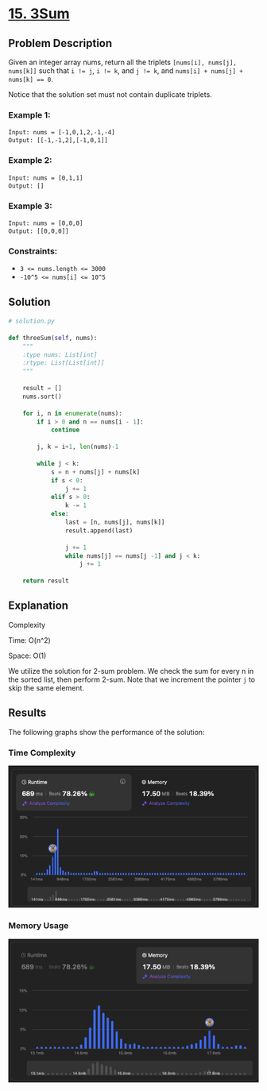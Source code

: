 # [15. 3Sum](https://leetcode.com/problems/3sum/description/)


## Problem Description

Given an integer array nums, return all the triplets `[nums[i], nums[j], nums[k]]` such that `i != j`, `i != k`, and `j != k`, and `nums[i] + nums[j] + nums[k] == 0`.

Notice that the solution set must not contain duplicate triplets.


### Example 1:
```plaintext
Input: nums = [-1,0,1,2,-1,-4]
Output: [[-1,-1,2],[-1,0,1]]
```

### Example 2:
```plaintext
Input: nums = [0,1,1]
Output: []
```

### Example 3:
```plaintext
Input: nums = [0,0,0]
Output: [[0,0,0]]
```

### Constraints:
- `3 <= nums.length <= 3000`
- `-10^5 <= nums[i] <= 10^5`

## Solution

```python
# solution.py

def threeSum(self, nums):
    """
    :type nums: List[int]
    :rtype: List[List[int]]
    """

    result = []
    nums.sort()

    for i, n in enumerate(nums):
        if i > 0 and n == nums[i - 1]:
            continue

        j, k = i+1, len(nums)-1
        
        while j < k:
            s = n + nums[j] + nums[k]
            if s < 0:
                j += 1
            elif s > 0:
                k -= 1
            else:
                last = [n, nums[j], nums[k]]
                result.append(last)

                j += 1
                while nums[j] == nums[j -1] and j < k:
                    j += 1
        
    return result
```

## Explanation
Complexity

Time: O(n^2)

Space: O(1)

We utilize the solution for 2-sum problem. We check the sum for every n in the sorted list, then perform 2-sum. Note that we increment the pointer `j` to skip the same element. 

## Results

The following graphs show the performance of the solution:

### Time Complexity
![Time Complexity](./time.png)

### Memory Usage
![Memory Usage](./space.png)